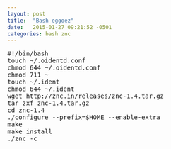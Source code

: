 ```yaml
---
layout: post
title:  "Bash eggoez"
date:   2015-01-27 09:21:52 -0501
categories: bash znc
---
```

<pre>
#!/bin/bash
touch ~/.oidentd.conf
chmod 644 ~/.oidentd.conf
chmod 711 ~
touch ~/.ident
chmod 644 ~/.ident
wget http://znc.in/releases/znc-1.4.tar.gz
tar zxf znc-1.4.tar.gz
cd znc-1.4
./configure --prefix=$HOME --enable-extra
make
make install
./znc -c
</pre>

